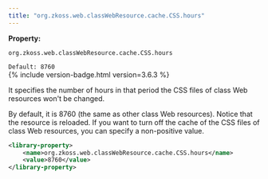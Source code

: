 ```yaml
---
title: "org.zkoss.web.classWebResource.cache.CSS.hours"
---
```


**Property:**

`org.zkoss.web.classWebResource.cache.CSS.hours`

`Default: 8760`  
{% include version-badge.html version=3.6.3 %}

It specifies the number of hours in that period the CSS files of class
Web resources won't be changed.

By default, it is 8760 (the same as other class Web resources). Notice
that the resource is reloaded. If you want to turn off the cache of the
CSS files of class Web resources, you can specify a non-positive value.

```xml
<library-property>
    <name>org.zkoss.web.classWebResource.cache.CSS.hours</name>
    <value>8760</value>
</library-property>
```
